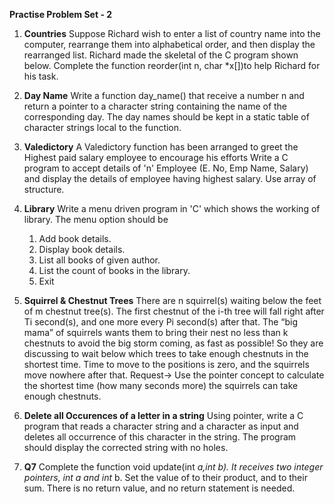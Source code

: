 **Practise Problem Set - 2**

1. **Countries**
   Suppose Richard wish to enter a list of country name into the computer, rearrange them into alphabetical order, and then display the rearranged list. Richard made the skeletal of the C program shown below. Complete the function reorder(int n, char \*x[])to help Richard for his task.

2. **Day Name**
   Write a function day_name() that receive a number n and return a pointer to a character string containing the name of the corresponding day. The day names should be kept in a static table of character strings local to the function.

3. **Valedictory**
   A Valedictory function has been arranged to greet the Highest paid salary employee to encourage his efforts Write a C program to accept details of 'n' Employee (E. No, Emp Name, Salary) and display the details of employee having highest salary. Use array of structure.

4. **Library**
   Write a menu driven program in 'C' which shows the working of library. The menu option
   should be
   1. Add book details.
   2. Display book details.
   3. List all books of given author.
   4. List the count of books in the library.
   5. Exit
5. **Squirrel & Chestnut Trees**
   There are n squirrel(s) waiting below the feet of m chestnut tree(s). The first chestnut of the i-th tree will fall right after Ti second(s), and one more every Pi second(s) after that. The “big mama” of squirrels wants them to bring their nest no less than k chestnuts to avoid the big storm coming, as fast as possible! So they are discussing to wait below which trees to take enough chestnuts in the shortest time. Time to move to the positions is zero, and the squirrels move nowhere after that. Request-> Use the pointer concept to calculate the shortest time (how many seconds more) the squirrels can take enough chestnuts.

6. **Delete all Occurences of a letter in a string**
   Using pointer, write a C program that reads a character string and a character as input and deletes all occurrence of this character in the string. The program should display the corrected string with no holes.

7. **Q7**
   Complete the function void update(int *a,int *b). It receives two integer pointers, int* a and int* b. Set the value of to their product, and to their sum. There is no return value, and no return statement is needed.
